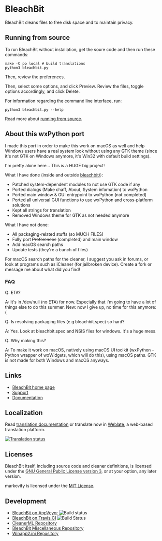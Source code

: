 # BleachBit

BleachBit cleans files to free disk space and to maintain privacy.

## Running from source

To run BleachBit without installation, get the soure code and then run these commands:

    make -C po local # build translations
    python3 bleachbit.py

Then, review the preferences.

Then, select some options, and click Preview.  Review the files, toggle options accordingly, and click Delete.

For information regarding the command line interface, run:

    python3 bleachbit.py --help

Read more about [running from source](https://docs.bleachbit.org/dev/running-from-source-code.html).

## About this wxPython port

I made this port in order to make this work on macOS as well and help Windows users have a real system look without using any GTK theme (since it's not GTK on Windows anymore, it's Win32 with default build settings).

I'm pretty alone here... This is a HUGE big project!

What I have done (inside and outside [bleachbit/](bleachbit/)):

* Patched system-dependent modules to not use GTK code if any
* Ported dialogs (Make chaff, About, System infomation) to wxPython
* Ported main window & GUI entrypoint to wxPython (not completed)
* Ported all universal GUI functions to use wxPython and cross-platform solutions
* Kept all strings for translation
* Removed Windows theme for GTK as not needed anymore

What I have not done:
* All packaging-related stuffs (so MUCH FILES)
* Fully port ~~Preferences~~ (completed) and main window
* Add macOS search paths
* Update tests (they're a bunch of files)

For macOS search paths for the cleaner, I suggest you ask in forums, or look at programs such as iCleaner (for jailbroken device). Create a fork or message me about what did you find!

### FAQ

Q: ETA?

A: It's in /dev/null (no ETA) for now. Especially that I'm going to have a lot of things else to do this summer. New: now I give up, no time for this anymore:(

Q: Is resolving packaging files (e.g bleachbit.spec) so hard?

A: Yes. Look at bleachbit.spec and NSIS files for windows. It's a huge mess.

Q: Why making this?

A: To make it work on macOS, natively using macOS UI toolkit (wxPython - Python wrapper of wxWidgets, which will do this), using macOS paths. GTK is not made for both Windows and macOS anyways.

## Links

* [BleachBit home page](https://www.bleachbit.org)
* [Support](https://www.bleachbit.org/help)
* [Documentation](https://docs.bleachbit.org)

## Localization

Read [translation documentation](https://www.bleachbit.org/contribute/translate) or translate now in [Weblate](https://hosted.weblate.org/projects/bleachbit/), a web-based translation platform.

<a href="https://hosted.weblate.org/engage/bleachbit/">
      <img src="https://hosted.weblate.org/widgets/bleachbit/-/multi-auto.svg" alt="Translation status"/>
</a>

## Licenses

BleachBit itself, including source code and cleaner definitions, is licensed under the [GNU General Public License version 3](COPYING), or at your option, any later version.

markovify is licensed under the [MIT License](https://github.com/jsvine/markovify/blob/master/LICENSE.txt).

## Development
* [BleachBit on AppVeyor](https://ci.appveyor.com/project/az0/bleachbit)  ![Build status](https://ci.appveyor.com/api/projects/status/7p8amofd7rv7n268?svg=true)
* [BleachBit on Travis CI](https://travis-ci.com/github/bleachbit/bleachbit)  ![Build Status](https://travis-ci.com/bleachbit/bleachbit.svg?branch=master)
* [CleanerML Repository](https://github.com/bleachbit/cleanerml)
* [BleachBit Miscellaneous Repository](https://github.com/bleachbit/bleachbit-misc)
* [Winapp2.ini Repository](https://github.com/bleachbit/winapp2.ini)

